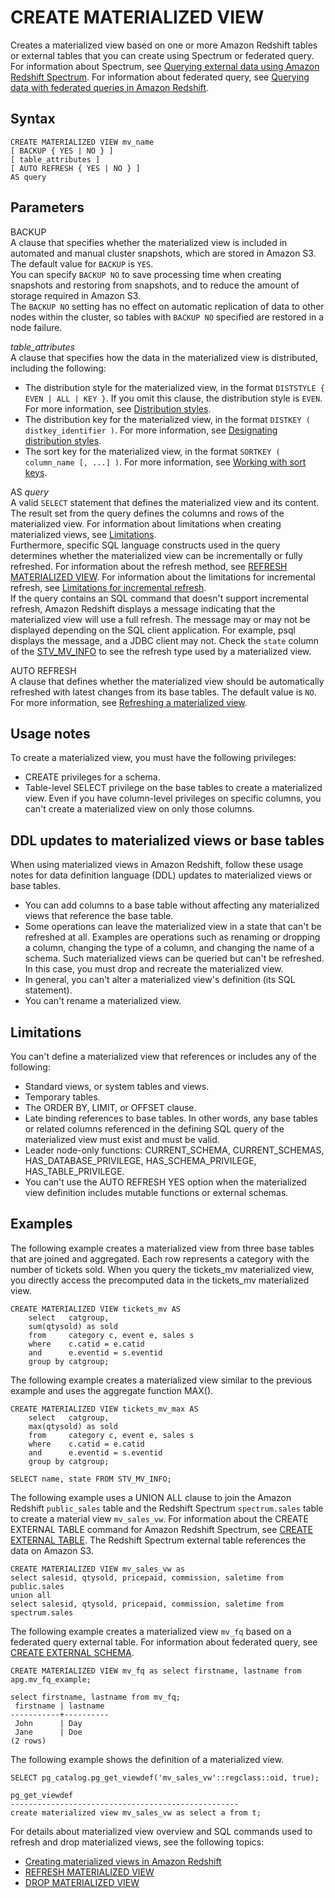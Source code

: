 # CREATE MATERIALIZED VIEW<a name="materialized-view-create-sql-command"></a>

Creates a materialized view based on one or more Amazon Redshift tables or external tables that you can create using Spectrum or federated query\. For information about Spectrum, see [Querying external data using Amazon Redshift Spectrum](c-using-spectrum.md)\. For information about federated query, see [Querying data with federated queries in Amazon Redshift](federated-overview.md)\.

## Syntax<a name="mv_CREATE_MATERIALIZED_VIEW-synopsis"></a>

```
CREATE MATERIALIZED VIEW mv_name
[ BACKUP { YES | NO } ]
[ table_attributes ]   
[ AUTO REFRESH { YES | NO } ]
AS query
```

## Parameters<a name="mv_CREATE_MATERIALIZED_VIEW-parameters"></a>

BACKUP  
A clause that specifies whether the materialized view is included in automated and manual cluster snapshots, which are stored in Amazon S3\.  
The default value for `BACKUP` is `YES`\.  
You can specify `BACKUP NO` to save processing time when creating snapshots and restoring from snapshots, and to reduce the amount of storage required in Amazon S3\.  
The `BACKUP NO` setting has no effect on automatic replication of data to other nodes within the cluster, so tables with `BACKUP NO` specified are restored in a node failure\.

 *table\_attributes*   
A clause that specifies how the data in the materialized view is distributed, including the following:  
+  The distribution style for the materialized view, in the format `DISTSTYLE { EVEN | ALL | KEY }`\. If you omit this clause, the distribution style is `EVEN`\. For more information, see [Distribution styles](c_choosing_dist_sort.md)\.
+ The distribution key for the materialized view, in the format `DISTKEY ( distkey_identifier )`\. For more information, see [Designating distribution styles](t_designating_distribution_styles.md)\.
+ The sort key for the materialized view, in the format `SORTKEY ( column_name [, ...] )`\. For more information, see [Working with sort keys](t_Sorting_data.md)\.

AS *query*  
A valid `SELECT` statement that defines the materialized view and its content\. The result set from the query defines the columns and rows of the materialized view\. For information about limitations when creating materialized views, see [Limitations](#mv_CREATE_MATERIALIZED_VIEW-limitations)\.  
Furthermore, specific SQL language constructs used in the query determines whether the materialized view can be incrementally or fully refreshed\. For information about the refresh method, see [REFRESH MATERIALIZED VIEW](materialized-view-refresh-sql-command.md)\. For information about the limitations for incremental refresh, see [Limitations for incremental refresh](materialized-view-refresh-sql-command.md#mv_REFRESH_MARTERIALIZED_VIEW_limitations)\.  
If the query contains an SQL command that doesn't support incremental refresh, Amazon Redshift displays a message indicating that the materialized view will use a full refresh\. The message may or may not be displayed depending on the SQL client application\. For example, psql displays the message, and a JDBC client may not\. Check the `state` column of the [STV\_MV\_INFO](r_STV_MV_INFO.md) to see the refresh type used by a materialized view\.

AUTO REFRESH  
A clause that defines whether the materialized view should be automatically refreshed with latest changes from its base tables\. The default value is `NO`\. For more information, see [Refreshing a materialized view](materialized-view-refresh.md)\.

## Usage notes<a name="mv_CREATE_MARTERIALIZED_VIEW_usage"></a>

To create a materialized view, you must have the following privileges:
+ CREATE privileges for a schema\.
+ Table\-level SELECT privilege on the base tables to create a materialized view\. Even if you have column\-level privileges on specific columns, you can't create a materialized view on only those columns\. 

## DDL updates to materialized views or base tables<a name="materialized-view-ddl"></a>

When using materialized views in Amazon Redshift, follow these usage notes for data definition language \(DDL\) updates to materialized views or base tables\.
+ You can add columns to a base table without affecting any materialized views that reference the base table\.
+ Some operations can leave the materialized view in a state that can't be refreshed at all\. Examples are operations such as renaming or dropping a column, changing the type of a column, and changing the name of a schema\. Such materialized views can be queried but can't be refreshed\. In this case, you must drop and recreate the materialized view\. 
+ In general, you can't alter a materialized view's definition \(its SQL statement\)\.
+ You can't rename a materialized view\. 

## Limitations<a name="mv_CREATE_MATERIALIZED_VIEW-limitations"></a>

You can't define a materialized view that references or includes any of the following:
+ Standard views, or system tables and views\.
+ Temporary tables\.
+ The ORDER BY, LIMIT, or OFFSET clause\.
+ Late binding references to base tables\. In other words, any base tables or related columns referenced in the defining SQL query of the materialized view must exist and must be valid\. 
+ Leader node\-only functions: CURRENT\_SCHEMA, CURRENT\_SCHEMAS, HAS\_DATABASE\_PRIVILEGE, HAS\_SCHEMA\_PRIVILEGE, HAS\_TABLE\_PRIVILEGE\.
+ You can't use the AUTO REFRESH YES option when the materialized view definition includes mutable functions or external schemas\.

## Examples<a name="mv_CREATE_MARTERIALIZED_VIEW_examples"></a>

The following example creates a materialized view from three base tables that are joined and aggregated\. Each row represents a category with the number of tickets sold\. When you query the tickets\_mv materialized view, you directly access the precomputed data in the tickets\_mv materialized view\.

```
CREATE MATERIALIZED VIEW tickets_mv AS
    select   catgroup,
    sum(qtysold) as sold
    from     category c, event e, sales s
    where    c.catid = e.catid
    and      e.eventid = s.eventid
    group by catgroup;
```

The following example creates a materialized view similar to the previous example and uses the aggregate function MAX\(\)\.   

```
CREATE MATERIALIZED VIEW tickets_mv_max AS
    select   catgroup,
    max(qtysold) as sold
    from     category c, event e, sales s
    where    c.catid = e.catid
    and      e.eventid = s.eventid
    group by catgroup;
    
SELECT name, state FROM STV_MV_INFO;
```

The following example uses a UNION ALL clause to join the Amazon Redshift `public_sales` table and the Redshift Spectrum `spectrum.sales` table to create a material view `mv_sales_vw`\. For information about the CREATE EXTERNAL TABLE command for Amazon Redshift Spectrum, see [CREATE EXTERNAL TABLE](r_CREATE_EXTERNAL_TABLE.md)\. The Redshift Spectrum external table references the data on Amazon S3\.

```
CREATE MATERIALIZED VIEW mv_sales_vw as
select salesid, qtysold, pricepaid, commission, saletime from public.sales
union all
select salesid, qtysold, pricepaid, commission, saletime from spectrum.sales
```

The following example creates a materialized view `mv_fq` based on a federated query external table\. For information about federated query, see [CREATE EXTERNAL SCHEMA](r_CREATE_EXTERNAL_SCHEMA.md)\.

```
CREATE MATERIALIZED VIEW mv_fq as select firstname, lastname from apg.mv_fq_example;
            
select firstname, lastname from mv_fq;
 firstname | lastname
-----------+----------
 John      | Day
 Jane      | Doe
(2 rows)
```

The following example shows the definition of a materialized view\.

```
SELECT pg_catalog.pg_get_viewdef('mv_sales_vw'::regclass::oid, true);
    
pg_get_viewdef
---------------------------------------------------
create materialized view mv_sales_vw as select a from t;
```

For details about materialized view overview and SQL commands used to refresh and drop materialized views, see the following topics:
+ [Creating materialized views in Amazon Redshift](materialized-view-overview.md)
+ [REFRESH MATERIALIZED VIEW](materialized-view-refresh-sql-command.md)
+ [DROP MATERIALIZED VIEW](materialized-view-drop-sql-command.md)
